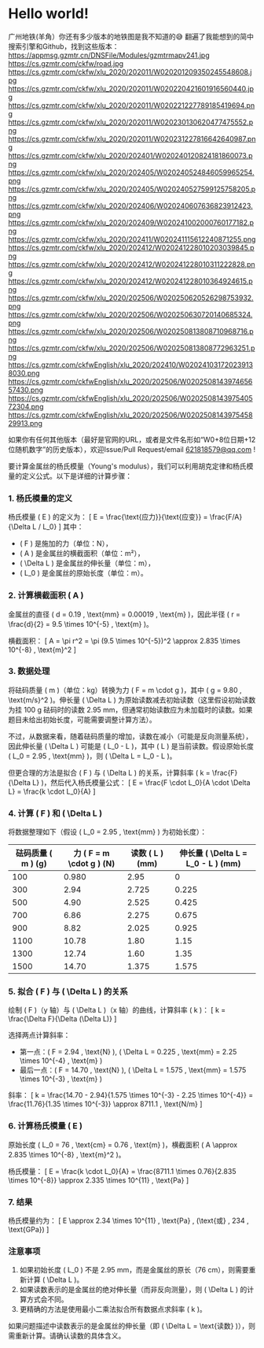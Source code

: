 # Hello world!

广州地铁(羊角）你还有多少版本的地铁图是我不知道的😅
翻遍了我能想到的简中搜索引擎和Github，找到这些版本：
https://appmsg.gzmtr.cn/DNSFile/Modules/gzmtrmapv241.jpg
https://cs.gzmtr.com/ckfw/road.jpg
https://cs.gzmtr.com/ckfw/xlu_2020/202011/W020201209350245548608.jpg
https://cs.gzmtr.com/ckfw/xlu_2020/202011/W020220421601916560440.jpg
https://cs.gzmtr.com/ckfw/xlu_2020/202011/W020221227789185419694.png
https://cs.gzmtr.com/ckfw/xlu_2020/202011/W020230130620477475552.png
https://cs.gzmtr.com/ckfw/xlu_2020/202011/W020231227816642640987.png
https://cs.gzmtr.com/ckfw/xlu_2020/202401/W020240120824181860073.png
https://cs.gzmtr.com/ckfw/xlu_2020/202405/W020240524846059965254.png
https://cs.gzmtr.com/ckfw/xlu_2020/202405/W020240527599125758205.png
https://cs.gzmtr.com/ckfw/xlu_2020/202406/W020240607636823912423.png
https://cs.gzmtr.com/ckfw/xlu_2020/202409/W020241002000760177182.png
https://cs.gzmtr.com/ckfw/xlu_2020/202411/W020241115612240871255.png
https://cs.gzmtr.com/ckfw/xlu_2020/202412/W020241228010203039845.png
https://cs.gzmtr.com/ckfw/xlu_2020/202412/W020241228010311222828.png
https://cs.gzmtr.com/ckfw/xlu_2020/202412/W020241228010364924615.png
https://cs.gzmtr.com/ckfw/xlu_2020/202506/W020250620526298753932.png
https://cs.gzmtr.com/ckfw/xlu_2020/202506/W020250630720140685324.png
https://cs.gzmtr.com/ckfw/xlu_2020/202506/W020250813808710968716.png
https://cs.gzmtr.com/ckfw/xlu_2020/202506/W020250813808772963251.png
https://cs.gzmtr.com/ckfwEnglish/xlu_2020/202410/W020241031720239138030.png
https://cs.gzmtr.com/ckfwEnglish/xlu_2020/202506/W020250814397465657430.png
https://cs.gzmtr.com/ckfwEnglish/xlu_2020/202506/W020250814397540572304.png
https://cs.gzmtr.com/ckfwEnglish/xlu_2020/202506/W020250814397545829913.png

如果你有任何其他版本（最好是官网的URL，或者是文件名形如“W0+8位日期+12位随机数字”的历史版本），欢迎Issue/Pull Request/email 621818579@qq.com !

要计算金属丝的杨氏模量（Young's modulus），我们可以利用胡克定律和杨氏模量的定义公式。以下是详细的计算步骤：

### 1. 杨氏模量的定义
杨氏模量 \( E \) 的定义为：
\[
E = \frac{\text{应力}}{\text{应变}} = \frac{F/A}{\Delta L / L_0}
\]
其中：
- \( F \) 是施加的力（单位：N），
- \( A \) 是金属丝的横截面积（单位：m²），
- \( \Delta L \) 是金属丝的伸长量（单位：m），
- \( L_0 \) 是金属丝的原始长度（单位：m）。

### 2. 计算横截面积 \( A \)
金属丝的直径 \( d = 0.19 \, \text{mm} = 0.00019 \, \text{m} \)，因此半径 \( r = \frac{d}{2} = 9.5 \times 10^{-5} \, \text{m} \)。

横截面积：
\[
A = \pi r^2 = \pi (9.5 \times 10^{-5})^2 \approx 2.835 \times 10^{-8} \, \text{m}^2
\]

### 3. 数据处理
将砝码质量 \( m \)（单位：kg）转换为力 \( F = m \cdot g \)，其中 \( g = 9.80 \, \text{m/s}^2 \)。伸长量 \( \Delta L \) 为原始读数减去初始读数（这里假设初始读数为挂 100 g 砝码时的读数 2.95 mm，但通常初始读数应为未加载时的读数。如果题目未给出初始长度，可能需要调整计算方法）。

不过，从数据来看，随着砝码质量的增加，读数在减小（可能是反向测量系统），因此伸长量 \( \Delta L \) 可能是 \( L_0 - L \)，其中 \( L \) 是当前读数。假设原始长度 \( L_0 = 2.95 \, \text{mm} \)，则 \( \Delta L = L_0 - L \)。

但更合理的方法是拟合 \( F \) 与 \( \Delta L \) 的关系，计算斜率 \( k = \frac{F}{\Delta L} \)，然后代入杨氏模量公式：
\[
E = \frac{F \cdot L_0}{A \cdot \Delta L} = \frac{k \cdot L_0}{A}
\]

### 4. 计算 \( F \) 和 \( \Delta L \)
将数据整理如下（假设 \( L_0 = 2.95 \, \text{mm} \) 为初始长度）：

| 砝码质量 \( m \) (g) | 力 \( F = m \cdot g \) (N) | 读数 \( L \) (mm) | 伸长量 \( \Delta L = L_0 - L \) (mm) |
|----------------------|---------------------------|-------------------|--------------------------------------|
| 100                  | 0.980                     | 2.95              | 0                                    |
| 300                  | 2.94                      | 2.725             | 0.225                                |
| 500                  | 4.90                      | 2.525             | 0.425                                |
| 700                  | 6.86                      | 2.275             | 0.675                                |
| 900                  | 8.82                      | 2.025             | 0.925                                |
| 1100                 | 10.78                     | 1.80              | 1.15                                 |
| 1300                 | 12.74                     | 1.60              | 1.35                                 |
| 1500                 | 14.70                     | 1.375             | 1.575                                |

### 5. 拟合 \( F \) 与 \( \Delta L \) 的关系
绘制 \( F \)（y 轴）与 \( \Delta L \)（x 轴）的曲线，计算斜率 \( k \)：
\[
k = \frac{\Delta F}{\Delta (\Delta L)}
\]

选择两点计算斜率：
- 第一点：\( F = 2.94 \, \text{N} \), \( \Delta L = 0.225 \, \text{mm} = 2.25 \times 10^{-4} \, \text{m} \)
- 最后一点：\( F = 14.70 \, \text{N} \), \( \Delta L = 1.575 \, \text{mm} = 1.575 \times 10^{-3} \, \text{m} \)

斜率：
\[
k = \frac{14.70 - 2.94}{1.575 \times 10^{-3} - 2.25 \times 10^{-4}} = \frac{11.76}{1.35 \times 10^{-3}} \approx 8711.1 \, \text{N/m}
\]

### 6. 计算杨氏模量 \( E \)
原始长度 \( L_0 = 76 \, \text{cm} = 0.76 \, \text{m} \)，横截面积 \( A \approx 2.835 \times 10^{-8} \, \text{m}^2 \)。

杨氏模量：
\[
E = \frac{k \cdot L_0}{A} = \frac{8711.1 \times 0.76}{2.835 \times 10^{-8}} \approx 2.335 \times 10^{11} \, \text{Pa}
\]

### 7. 结果
杨氏模量约为：
\[
E \approx 2.34 \times 10^{11} \, \text{Pa} \, (\text{或} \, 234 \, \text{GPa})
\]

### 注意事项
1. 如果初始长度 \( L_0 \) 不是 2.95 mm，而是金属丝的原长（76 cm），则需要重新计算 \( \Delta L \)。
2. 如果读数表示的是金属丝的绝对伸长量（而非反向测量），则 \( \Delta L \) 的计算方式会不同。
3. 更精确的方法是使用最小二乘法拟合所有数据点求斜率 \( k \)。

如果问题描述中读数表示的是金属丝的伸长量（即 \( \Delta L = \text{读数} \)），则需重新计算。请确认读数的具体含义。
